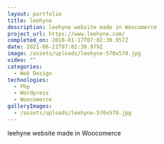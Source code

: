 ```yaml
---
layout: portfolio
title: leehyne
description: leehyne website made in Woocomerce
project_url: https://www.leehyne.com/
completed_on: 2018-01-17T07:02:30.957Z
date: 2021-06-21T07:02:30.979Z
image: /assets/uploads/leehyne-570x570.jpg
video: ""
categories:
  - Web Design
technologies:
  - Php
  - Wordpress
  - Woocomerce
galleryImages:
  - /assets/uploads/leehyne-570x570.jpg
---
```

leehyne website made in Woocomerce